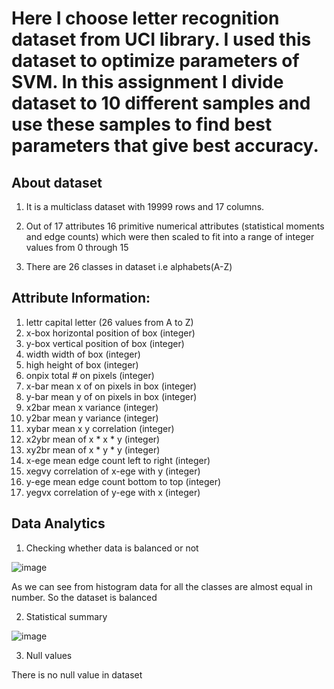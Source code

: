 # Here I choose letter recognition dataset from UCI library. I used this dataset to optimize parameters of SVM. In this assignment I divide dataset to 10 different samples and use these samples to find best parameters that give best accuracy.

## About dataset


1. It is a multiclass dataset with 19999 rows and 17 columns.


2. Out of 17 attributes 16 primitive numerical attributes (statistical moments and edge counts) which were then scaled to fit into a range of integer values from 0 through 15


3. There are 26 classes in dataset i.e alphabets(A-Z)

## Attribute Information:

1. lettr capital letter (26 values from A to Z)
2. x-box horizontal position of box (integer)
3. y-box vertical position of box (integer)
4. width width of box (integer)
5. high height of box (integer)
6. onpix total # on pixels (integer)
7. x-bar mean x of on pixels in box (integer)
8. y-bar mean y of on pixels in box (integer)
9. x2bar mean x variance (integer)
10. y2bar mean y variance (integer)
11. xybar mean x y correlation (integer)
12. x2ybr mean of x * x * y (integer)
13. xy2br mean of x * y * y (integer)
14. x-ege mean edge count left to right (integer)
15. xegvy correlation of x-ege with y (integer)
16. y-ege mean edge count bottom to top (integer)
17. yegvx correlation of y-ege with x (integer)

## Data Analytics

1. Checking whether data is balanced or not

![image](https://user-images.githubusercontent.com/79744977/233181503-1c2a82c0-ff4e-4e94-8022-089c7464bf88.png)

As we can see from histogram data for all the classes are almost equal in number. So the dataset is balanced

2. Statistical summary

![image](https://user-images.githubusercontent.com/79744977/233182801-ef3297cb-bef6-49df-9478-c8dc802a37e3.png)

3. Null values

There is no null value in dataset
